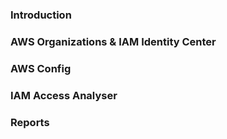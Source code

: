 ### Introduction

### AWS Organizations & IAM Identity Center

### AWS Config

### IAM Access Analyser

### Reports
